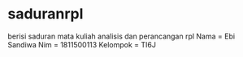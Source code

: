 # saduranrpl
berisi saduran mata kuliah analisis dan perancangan rpl
Nama = Ebi Sandiwa
Nim = 1811500113
Kelompok = TI6J
